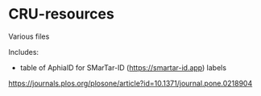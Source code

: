 # CRU-resources
Various files 

Includes: 
- table of AphiaID for SMarTar-ID (https://smartar-id.app) labels 

https://journals.plos.org/plosone/article?id=10.1371/journal.pone.0218904 

